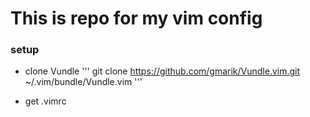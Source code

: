 # This is repo for my vim config

### setup 

* clone Vundle
'''
git clone https://github.com/gmarik/Vundle.vim.git ~/.vim/bundle/Vundle.vim
'''

* get .vimrc
